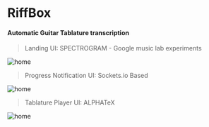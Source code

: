 # RiffBox
#### Automatic Guitar Tablature transcription

>Landing UI: SPECTROGRAM - Google music lab experiments

![home](https://raw.githubusercontent.com/mullifiers/riffbox/master/.idea/Screenshot%20(6).png)
      
>Progress Notification UI: Sockets.io Based 

![home](https://raw.githubusercontent.com/mullifiers/riffbox/master/.idea/Screenshot%20(7).png)

>Tablature Player UI: ALPHATeX

![home](https://raw.githubusercontent.com/mullifiers/riffbox/master/.idea/Screenshot%20(8).png)
